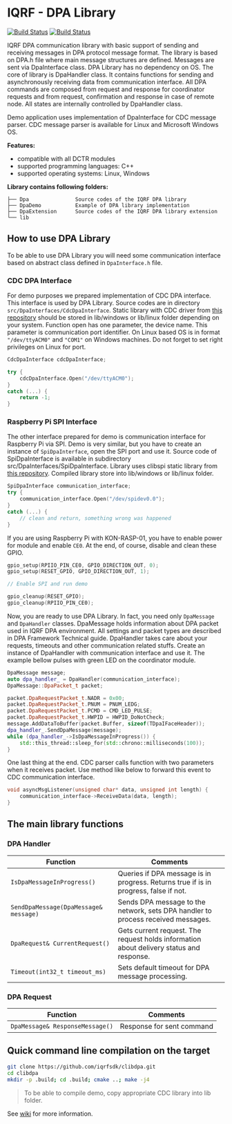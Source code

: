 # IQRF - DPA Library

[![Build Status](https://travis-ci.org/iqrfsdk/clibdpa.svg?branch=master)](https://travis-ci.org/iqrfsdk/clibdpa)
[![Build Status](https://img.shields.io/appveyor/ci/spinarr/clibdpa/master.svg)](https://ci.appveyor.com/project/spinarr/clibdpa)

IQRF DPA communication library with basic support of sending and receiving messages in DPA protocol message format. The library is based on DPA.h file where main message structures are defined. Messages are sent via DpaInterface class. DPA Library has no dependency on OS.
The core of library is DpaHandler class. It contains functions for sending and asynchronously receiving data from communication interface. All DPA commands are composed from request and response for coordinator requests and from request, confirmation and response in case of remote node. All states are internally controlled by DpaHandler class.

Demo application uses implementation of DpaInterface for CDC message parser. CDC message parser is available for Linux and Microsoft Windows OS.

**Features:**
*   compatible with all DCTR modules
*   supported programming languages: C++
*   supported operating systems: Linux, Windows

**Library contains following folders:**

```
├── Dpa               Source codes of the IQRF DPA library
├── DpaDemo           Example of DPA library implementation
├── DpaExtension      Source codes of the IQRF DPA library extension
└── lib
```

## How to use DPA Library

To be able to use DPA Library you will need some communication interface based on abstract class defined in `DpaInterface.h` file.

### CDC DPA Interface

For demo purposes we prepared implementation of CDC DPA interface. This interface is used by DPA Library. Source codes are in directory `src/DpaInterfaces/CdcDpaInterface`. Static library with CDC driver from [this repository](https://github.com/iqrfsdk/clibcdc) should be stored in lib/windows or lib/linux folder depending on your system. Function open has one parameter, the device name. This parameter is communication port identifier. On Linux based OS is in format `"/dev/ttyACM0"` and `"COM1"` on Windows machines.  Do not forget to set right privileges on Linux for port.

```cpp
CdcDpaInterface cdcDpaInterface;

try {
	cdcDpaInterface.Open("/dev/ttyACM0");
}
catch (...) {
	return -1;
}
```

### Raspberry Pi SPI Interface

The other interface prepared for demo is communication interface for Raspberry Pi via SPI. Demo is very similar, but you have to create an instance of `SpiDpaInterface`, open the SPI port and use it. Source code of SpiDpaInterface is available in subdirectory src/DpaInterfaces/SpiDpaInterface. Library uses clibspi static library from [this repository](https://github.com/iqrfsdk/clibspi). Compiled library store into lib/windows or lib/linux folder.

```cpp
SpiDpaInterface communication_interface;
try {
	communication_interface.Open("/dev/spidev0.0");
}
catch (...) {
	// clean and return, something wrong was happened
}
```

If you are using Raspberry Pi with KON-RASP-01, you have to enable power for module and enable `CE0`. At the end, of course, disable and clean these GPIO.

```cpp
gpio_setup(RPIIO_PIN_CE0, GPIO_DIRECTION_OUT, 0);
gpio_setup(RESET_GPIO, GPIO_DIRECTION_OUT, 1);

// Enable SPI and run demo

gpio_cleanup(RESET_GPIO);
gpio_cleanup(RPIIO_PIN_CE0);

```

Now, you are ready to use DPA Library. In fact, you need only `DpaMessage` and `DpaHandler` classes. DpaMessage holds information about DPA packet used in IQRF DPA environment. All settings and packet types are described in DPA Framework Technical guide.  DpaHandler takes care about your requests, timeouts and other communication related stuffs.
Create an instance of DpaHandler with communication interface and use it. The example bellow pulses with green LED on the coordinator module.

```cpp
DpaMessage message;
auto dpa_handler_ = DpaHandler(communication_interface);
DpaMessage::DpaPacket_t packet;

packet.DpaRequestPacket_t.NADR = 0x00;
packet.DpaRequestPacket_t.PNUM = PNUM_LEDG;
packet.DpaRequestPacket_t.PCMD = CMD_LED_PULSE;
packet.DpaRequestPacket_t.HWPID = HWPID_DoNotCheck;
message.AddDataToBuffer(packet.Buffer, sizeof(TDpaIFaceHeader));
dpa_handler_.SendDpaMessage(message);
while (dpa_handler_->IsDpaMessageInProgress()) {
	std::this_thread::sleep_for(std::chrono::milliseconds(100));
}
```

One last thing at the end. CDC parser calls function with two parameters when it receives  packet. Use method like below to forward this event to CDC communication interface.

```cpp
void asyncMsgListener(unsigned char* data, unsigned int length) {
	communication_interface->ReceiveData(data, length);
}
```

## The main library functions

### DPA Handler

|Function|Comments|
|---|---|
|`IsDpaMessageInProgress()`|Queries if DPA message is in progress. Returns true if is in progress, false if not.|
|`SendDpaMessage(DpaMessage& message)`|Sends DPA message to the network, sets DPA handler to process received messages.|
|`DpaRequest& CurrentRequest()`|Gets current request. The request holds information about delivery status and response.|
|`Timeout(int32_t timeout_ms)`|Sets default timeout for DPA message processing.|

### DPA Request

|Function|Comments|
|---|---|
|`DpaMessage& ResponseMessage()`|Response for sent command|.

## Quick command line compilation on the target

```bash
git clone https://github.com/iqrfsdk/clibdpa.git
cd clibdpa
mkdir -p .build; cd .build; cmake ..; make -j4
```
>To be able to compile demo, copy appropriate CDC library into lib folder.


See [wiki](https://github.com/MICRORISC/iqrfsdk/wiki) for more information.
